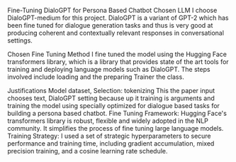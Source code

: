 Fine-Tuning DialoGPT for Persona Based Chatbot
Chosen LLM
I choose DialoGPT-medium for this project. DialoGPT is a variant of  GPT-2 which has been fine tuned for dialogue generation tasks and thus is very good at producing  coherent and contextually relevant responses in conversational settings.

Chosen Fine Tuning Method
I fine  tuned the model using the Hugging Face transformers library, which is a library that provides state of the  art tools for training and deploying language models such as DialoGPT. The steps involved include loading  and the preparing Trainer the class.

Justifications
Model dataset, Selection: tokenizing This the paper input chooses text, DialoGPT setting because up it training is arguments  and training the model using  specially optimized for dialogue based tasks for building a persona based chatbot.
Fine Tuning Framework:  Hugging Face's transformers library is robust, flexible and widely adopted in the NLP community. It  simplifies the process of fine tuning large language models.
Training Strategy: I used a set of strategic  hyperparameters to secure performance and training time, including gradient accumulation, mixed precision training, and a cosine learning  rate schedule.
